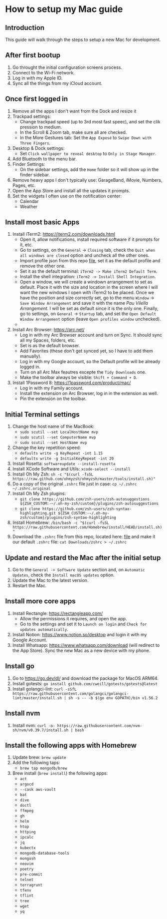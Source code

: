 # How to setup my Mac guide

## Introduction
This guide will walk through the steps to setup a new Mac for development.

## After first bootup
1. Go throught the initial configuration screens process.
2. Connect to the Wi-Fi network.
3. Log in with my Apple ID.
4. Sync all the things from my iCloud account.

## Once first logged in
1. Remove all the apps I don't want from the Dock and resize it
2. Trackpad settings:
   - Change trackpad speed (up to 3rd most fast speec), and set the clik pression to medium.
   - In the Scroll & Zoom tab, make sure all are checked.
   - In the More Gestures tab: Set the `App Exposé` to `Swipe Down with Three Fingers`.
3. Desktop & Dock settings:
   - Set `Click wallpaper to reveal desktop` to `Only in Stage Manager`.
4. Add Bluetooth to the menu bar.
5. Finder Settings:
   - On the sidebar settings, add the `Home` folder so it will show up in the finder sidebar.
6. Remove heavy apps I don't typically use: GarageBand, iMovie, Numbers, Pages, etc.
7. Open the App Store and install all the updates it prompts.
8. Set the widgets I often use on the notification center:
   - Calendar
   - Weather


## Install most basic Apps
1. Install iTerm2: https://iterm2.com/downloads.html
   - Open it, allow notifications, install required software if it prompts for it, etc.
   - Go to settings, on the `General` -> `Closing` tab, check the `Quit when all windows are closed` option and uncheck all the other ones.
   - Import profile json from this repo [file](./pauvilella_iterm2_profile.json), set it as the default profile and remove the other one.
   - Set it as the default terminal: `iTerm2 -> Make iTerm2 Default Term`.
   - Install the shell integration: `iTerm2 -> Install Shell Integration`.
   - Open a window, we will create a windown arrangement to set as default. Place it with the size and location in the screen where I will want the new windows I open with iTerm2 to be placed. Once we have the position and size correctly set, go to the menu `Window` -> `Save Window Arrangement` and save it with the name *Pau Vilella Arrangement*. I will be set as default since it is the only one. Finally, go to settings, on `General` -> `Startup` tab, and set the `Open Default Window Arrangement` option (leave `Open profiles window` unchecked).
   -
2. Install Arc Browser: https://arc.net/
   - Log in with my Arc Browser account and turn on Sync. It should sync all my Spaces, folders, etc.
   - Set is as the default browser.
   - Add Favorites (these don't get synced yet, so I have to add them manually).
   - Log in with my Google account, so the Default profile will be already logged in.
   - Turn on all Arc Max feautres excepte the `Tidy Downloads` one.
   - Make the toolbar always be visible: `Shift + Command + D`.
3. Install 1Password 8: https://1password.com/product/mac/
   - Log in with my Family account.
   - Install the extension on Arc Browser, log in in the extension as well.
   - Pin the extension on the toolbar.

## Initial Terminal settings
1. Change the host name of the MacBook:
   - `sudo scutil --set LocalHostName mvp`
   - `sudo scutil --set ComputerName mvp`
   - `sudo scutil --set HostName mvp`
2. Change the key repetition speed:
   - `defaults write -g KeyRepeat -int 1.15`
   - `defaults write -g InitialKeyRepeat -int 20`
3. Install Rosetta: `softwareupdate --install-rosetta`
4. Install XCode Software and Utils: `xcode-select --install`
5. Install Oh My Zsh: `sh -c "$(curl -fsSL https://raw.github.com/ohmyzsh/ohmyzsh/master/tools/install.sh)"`
6. Do a copy of the original `.zshrc` file just in case: `cp ~/.zshrc ~/.zshrc.original`
7. Install Oh My Zsh plugins:
   - `git clone https://github.com/zsh-users/zsh-autosuggestions ${ZSH_CUSTOM:-~/.oh-my-zsh/custom}/plugins/zsh-autosuggestions`
   - `git clone https://github.com/zsh-users/zsh-syntax-highlighting.git ${ZSH_CUSTOM:-~/.oh-my- zsh/custom}/plugins/zsh-syntax-highlighting`
8. Install Homebrew: `/bin/bash -c "$(curl -fsSL https://raw.githubusercontent.com/Homebrew/install/HEAD/install.sh)"`
9. Download the `.zshrc` file from this repo, located here: [file](./zshrc) and make it our default `.zshrc` file: `cat Downloads/zshrc > ~/.zshrc`

## Update and restard the Mac after the initial setup
1. Go to the `General -> Software Update` section and, on `Automatic Updates`, check the `Install macOS updates` option.
2. Update the Mac to the latest version.
3. Restart the Mac.

## Install more core apps
1. Install Rectangle: https://rectangleapp.com/
   - Allow the permissions it requires, and open the app.
   - Go to the settings and set it to `Launch on login` and `Check for updates automatically`.
2. Install Notion: https://www.notion.so/desktop and login it with my Google Account.
3. Install Whatsapp: https://www.whatsapp.com/download (will redirect to the App Store). Sync the new Mac as a new device with my phone.

## Install go
1. Go to https://go.dev/dl/ and download the package for MacOS ARM64.
2. Install gotests: `go install github.com/cweill/gotests/gotests@latest`
3. Install golangci-lint: `curl -sSfL https://raw.githubusercontent.com/golangci/golangci-lint/master/install.sh | sh -s -- -b $(go env GOPATH)/bin v1.56.2`

## Install nvm
1. Install nvm: `curl -o- https://raw.githubusercontent.com/nvm-sh/nvm/v0.39.7/install.sh | bash`

## Install the following apps with Homebrew
1. Update brew: `brew update`
2. Add the following taps:
   - `brew tap mongodb/brew`
3. Brew install (`brew install`) the following apps:
   - `act`
   - `argocd`
   - `--cask aws-vault`
   - `bat`
   - `dive`
   - `doctl`
   - `ffmpeg`
   - `gh`
   - `helm`
   - `htop`
   - `httping`
   - `ipcalc`
   - `jq`
   - `kubectx`
   - `mongodb-database-tools`
   - `mongosh`
   - `neovim`
   - `poetry`
   - `pre-commit`
   - `telnet`
   - `terragrunt`
   - `tfenv`
   - `tflint`
   - `tree`
   - `wget`
   - `yq`
